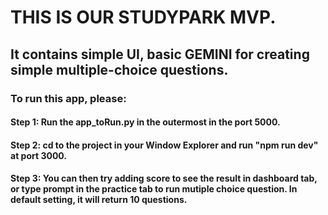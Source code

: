 # THIS IS OUR STUDYPARK MVP. 
## It contains simple UI, basic GEMINI for creating simple multiple-choice questions.
### To run this app, please:
#### Step 1: Run the app_toRun.py in the outermost in the port 5000.
#### Step 2: cd to the project in your Window Explorer and run "npm run dev" at port 3000.
#### Step 3: You can then try adding score to see the result in dashboard tab, or type prompt in the practice tab to run mutiple choice question. In default setting, it will return 10 questions.
